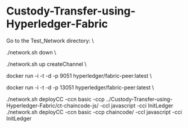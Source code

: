 # Custody-Transfer-using-Hyperledger-Fabric
 
Go to the Test_Network directory: \

  ./network.sh down \
  
  ./network.sh up createChannel \
  
  docker run -i -t -d -p 9051 hyperledger/fabric-peer:latest \
  
  docker run -i -t -d -p 13051 hyperledger/fabric-peer:latest \
  
  ./network.sh deployCC -ccn basic -ccp ../Custody-Transfer-using-Hyperledger-Fabric/ct-chaincode-js/ -ccl javascript -cci InitLedger \
  ./network.sh deployCC -ccn basic -ccp chaincode/ -ccl javascript -cci InitLedger
